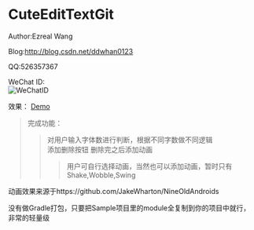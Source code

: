 # CuteEditTextGit
Author:Ezreal Wang

Blog:http://blog.csdn.net/ddwhan0123

QQ:526357367


WeChat ID:<br>![WeChatID](https://github.com/ddwhan0123/SoyiGit/blob/master/Soyi/WeChatID.JPG "二维码")

效果：
[Demo](https://github.com/ddwhan0123/CuteEditTextGit/blob/master/CuteEditTextPro/show.gif "效果")
>完成功能：
>>对用户输入字体数进行判断，根据不同字数做不同逻辑<br>
>>添加删除按钮
>>删除完之后添加动画<br>
>>>用户可自行选择动画，当然也可以添加动画，暂时只有Shake,Wobble,Swing<br>


动画效果来源于https://github.com/JakeWharton/NineOldAndroids

没有做Gradle打包，只要把Sample项目里的module全复制到你的项目中就行，非常的轻量级
